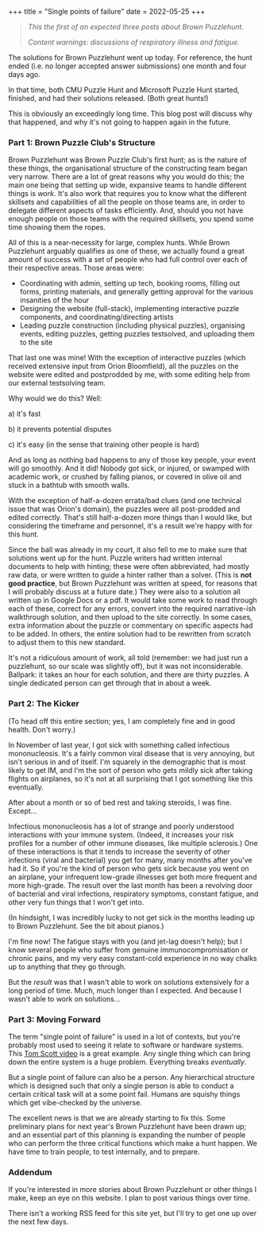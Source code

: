 +++
title = "Single points of failure"
date = 2022-05-25
+++

> *This the first of an expected three posts about Brown Puzzlehunt.*
>
> *Content warnings: discussions of respiratory illness and fatigue.*

<!-- more -->

The solutions for Brown Puzzlehunt went up today. For reference, the hunt ended (i.e. no longer accepted answer submissions) one month and four days ago. 

In that time, both CMU Puzzle Hunt and Microsoft Puzzle Hunt started, finished, and had their solutions released. (Both great hunts!)

This is obviously an exceedingly long time. This blog post will discuss why that happened, and why it's not going to happen again in the future.

### Part 1: Brown Puzzle Club's Structure

Brown Puzzlehunt was Brown Puzzle Club's first hunt; as is the nature of these things, the organisational structure of the constructing team began very narrow. There are a lot of great reasons why you would do this; the main one being that setting up wide, expansive teams to handle different things is *work*. It's also work that requires you to know what the different skillsets and capabilities of all the people on those teams are, in order to delegate different aspects of tasks efficiently. And, should you not have enough people on those teams with the required skillsets, you spend some time showing them the ropes.

All of this is a near-necessity for large, complex hunts. While Brown Puzzlehunt arguably qualifies as one of these, we actually found a great amount of success with a set of people who had full control over each of their respective areas. Those areas were:

* Coordinating with admin, setting up tech, booking rooms, filling out forms, printing materials, and generally getting approval for the various insanities of the hour
* Designing the website (full-stack), implementing interactive puzzle components, and coordinating/directing artists
* Leading puzzle construction (including physical puzzles), organising events, editing puzzles, getting puzzles testsolved, and uploading them to the site

That last one was mine! With the exception of interactive puzzles (which received extensive input from Orion Bloomfield), all the puzzles on the website were edited and postprodded by me, with some editing help from our external testsolving team. 

Why would we do this? Well:

a) it's fast

b) it prevents potential disputes

c) it's easy (in the sense that training other people is hard)

And as long as nothing bad happens to any of those key people, your event will go smoothly. And it did! Nobody got sick, or injured, or swamped with academic work, or crushed by falling pianos, or covered in olive oil and stuck in a bathtub with smooth walls. 

With the exception of half-a-dozen errata/bad clues (and one technical issue that was Orion's domain), the puzzles were all post-prodded and edited correctly. That's still half-a-dozen more things than I would like, but considering the timeframe and personnel, it's a result we're happy with for this hunt.

Since the ball was already in my court, it also fell to me to make sure that solutions went up for the hunt. Puzzle writers had written internal documents to help with hinting; these were often abbreviated, had mostly raw data, or were written to guide a hinter rather than a solver. (This is **not good practice**, but Brown Puzzlehunt was written at speed, for reasons that I will probably discuss at a future date.) They were also to a solution all written up in Google Docs or a pdf. It would take some work to read through each of these, correct for any errors, convert into the required narrative-ish walkthrough solution, and then upload to the site correctly. In some cases, extra information about the puzzle or commentary on specific aspects had to be added. In others, the entire solution had to be rewritten from scratch to adjust them to this new standard.

It's not a ridiculous amount of work, all told (remember: we had just run a puzzlehunt, so our scale was slightly off), but it was not inconsiderable. Ballpark: it takes an hour for each solution, and there are thirty puzzles. A single dedicated person can get through that in about a week.

### Part 2: The Kicker

(To head off this entire section; yes, I am completely fine and in good health. Don't worry.)

In November of last year, I got sick with something called infectious mononucleosis. It's a fairly common viral disease that is very annoying, but isn't serious in and of itself. I'm squarely in the demographic that is most likely to get IM, and I'm the sort of person who gets mildly sick after taking flights on airplanes, so it's not at all surprising that I got something like this eventually. 

After about a month or so of bed rest and taking steroids, I was fine. Except...

Infectious mononucleosis has a lot of strange and poorly understood interactions with your immune system. (Indeed, it increases your risk profiles for a number of other immune diseases, like multiple sclerosis.) One of these interactions is that it tends to increase the severity of other infections (viral and bacterial) you get for many, many months after you've had it. So if you're the kind of person who gets sick because you went on an airplane, your infrequent low-grade illnesses get both more frequent and more high-grade. The result over the last month has been a revolving door of bacterial and viral infections, respiratory symptoms, constant fatigue, and other very fun things that I won't get into.

(In hindsight, I was incredibly lucky to not get sick in the months leading up to Brown Puzzlehunt. See the bit about pianos.)

I'm fine now! The fatigue stays with you (and jet-lag doesn't help); but I know several people who suffer from genuine immunocompromisation or chronic pains, and my very easy constant-cold experience in no way chalks up to anything that they go through.

But the *result* was that I wasn't able to work on solutions extensively for a long period of time. Much, much longer than I expected. And because I wasn't able to work on solutions...

### Part 3: Moving Forward

The term "single point of failure" is used in a lot of contexts, but you're probably most used to seeing it relate to software or hardware systems. This [Tom Scott video](https://www.youtube.com/watch?v=y4GB_NDU43Q) is a great example. Any single thing which can bring down the entire system is a huge problem. Everything breaks *eventually*.

But a single point of failure can also be a person. Any hierarchical structure which is designed such that only a single person is able to conduct a certain critical task will at a some point fail. Humans are squishy things which get vibe-checked by the universe.

The excellent news is that we are already starting to fix this. Some preliminary plans for next year's Brown Puzzlehunt have been drawn up; and an essential part of this planning is expanding the number of people who can perform the three critical functions which make a hunt happen. We have time to train people, to test internally, and to prepare.

### Addendum

If you're interested in more stories about Brown Puzzlehunt or other things I make, keep an eye on this website. I plan to post various things over time.

There isn't a working RSS feed for this site yet, but I'll try to get one up over the next few days.